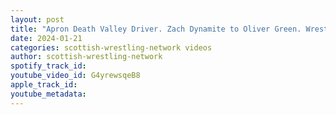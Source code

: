 ```yaml
---
layout: post
title: "Apron Death Valley Driver. Zach Dynamite to Oliver Green. WrestleZone Granite City Showdown"
date: 2024-01-21
categories: scottish-wrestling-network videos
author: scottish-wrestling-network
spotify_track_id: 
youtube_video_id: G4yrewsqeB8
apple_track_id: 
youtube_metadata: 
---
```

